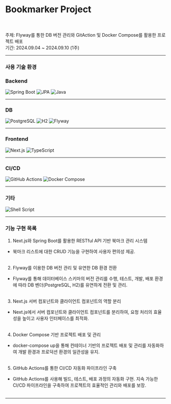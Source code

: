# Bookmarker Project <br><br>
주제: Flyway를 통한 DB 버전 관리와 GitAction 및 Docker Compose를 활용한 프로젝트 배포 <br>
기간: 2024.09.04 ~ 2024.09.10 (1주) 




----------------------




### 사용 기술 환경

### Backend
![Spring Boot](https://img.shields.io/badge/Spring%20Boot-3.2.7-white?style=for-the-badge&logo=springboot&labelColor=brightgreen&color=black)
![JPA](https://img.shields.io/badge/JPA-Enabled-white?style=for-the-badge&labelColor=yellow&color=black)
![Java](https://img.shields.io/badge/Java-17-white?style=for-the-badge&logo=java&labelColor=brightgreen&color=black)

---

### DB
![PostgreSQL](https://img.shields.io/badge/PostgreSQL-Enabled-white?style=for-the-badge&logo=postgresql&labelColor=blue&color=white)
![H2](https://img.shields.io/badge/H2-Enabled-white?style=for-the-badge&labelColor=lightgray&color=black)
![Flyway](https://img.shields.io/badge/Flyway-Enabled-white?style=for-the-badge&logo=flyway&labelColor=red&color=black)

---

### Frontend
![Next.js](https://img.shields.io/badge/Next.js-Enabled-white?style=for-the-badge&logo=next.js&labelColor=black&color=white)
![TypeScript](https://img.shields.io/badge/TypeScript-Enabled-white?style=for-the-badge&logo=typescript&labelColor=blue&color=white)

---

### CI/CD
![GitHub Actions](https://img.shields.io/badge/GitHub%20Actions-Enabled-white?style=for-the-badge&logo=githubactions&labelColor=blue&color=white)
![Docker Compose](https://img.shields.io/badge/Docker%20Compose-Enabled-white?style=for-the-badge&logo=docker&labelColor=blue&color=white)

---

### 기타
![Shell Script](https://img.shields.io/badge/Shell%20Script(Dockerfile)-Enabled-white?style=for-the-badge&logo=shell&labelColor=lightgray&color=black)






----------------------




### 기능 구현 목록


1. Next.js와 Spring Boot를 활용한 RESTful API 기반 북마크 관리 시스템
  -  북마크 리스트에 대한 CRUD 기능을 구현하여 사용자 편의성 제공. <br><br>

2. Flyway를 이용한 DB 버전 관리 및 유연한 DB 환경 전환
  -  Flyway를 통해 데이터베이스 스키마의 버전 관리를 수행, 테스트, 개발, 배포 환경에 따라 DB 벤더(PostgreSQL, H2)를 유연하게 전환 및 관리.  <br><br>


3. Next.js 서버 컴포넌트와 클라이언트 컴포넌트의 역할 분리
  -  Next.js에서 서버 컴포넌트와 클라이언트 컴포넌트를 분리하여, 요청 처리의 효율성을 높이고 사용자 인터페이스를 최적화.  <br><br>


4. Docker Compose 기반 프로젝트 배포 및 관리
  -  docker-compose up을 통해 컨테이너 기반의 프로젝트 배포 및 관리를 자동화하여 개발 환경과 프로덕션 환경의 일관성을 유지.  <br><br>


5. GitHub Actions를 통한 CI/CD 자동화 파이프라인 구축
  -  GitHub Actions를 사용해 빌드, 테스트, 배포 과정의 자동화 구현. 지속 가능한 CI/CD 파이프라인을 구축하여 프로젝트의 효율적인 관리와 배포를 보장.  <br><br>

----------------------

